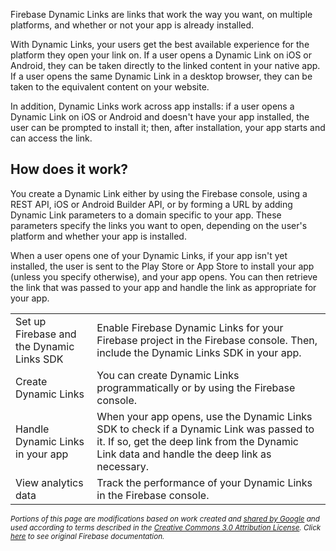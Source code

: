 Firebase Dynamic Links are links that work the way you want, on multiple platforms, and whether or not your app is already installed.

With Dynamic Links, your users get the best available experience for the platform they open your link on. If a user opens a Dynamic Link on iOS or Android, they can be taken directly to the linked content in your native app. If a user opens the same Dynamic Link in a desktop browser, they can be taken to the equivalent content on your website.

In addition, Dynamic Links work across app installs: if a user opens a Dynamic Link on iOS or Android and doesn't have your app installed, the user can be prompted to install it; then, after installation, your app starts and can access the link.

## How does it work?

You create a Dynamic Link either by using the Firebase console, using a REST API, iOS or Android Builder API, or by forming a URL by adding Dynamic Link parameters to a domain specific to your app. These parameters specify the links you want to open, depending on the user's platform and whether your app is installed.

When a user opens one of your Dynamic Links, if your app isn't yet installed, the user is sent to the Play Store or App Store to install your app (unless you specify otherwise), and your app opens. You can then retrieve the link that was passed to your app and handle the link as appropriate for your app.

|  |  |
|--|--|
| Set up Firebase and the Dynamic Links SDK | Enable Firebase Dynamic Links for your Firebase project in the Firebase console. Then, include the Dynamic Links SDK in your app. |
| Create Dynamic Links | You can create Dynamic Links programmatically or by using the Firebase console. |
| Handle Dynamic Links in your app | When your app opens, use the Dynamic Links SDK to check if a Dynamic Link was passed to it. If so, get the deep link from the Dynamic Link data and handle the deep link as necessary. |
| View analytics data | Track the performance of your Dynamic Links in the Firebase console. |

<sub>_Portions of this page are modifications based on work created and [shared by Google](https://developers.google.com/readme/policies/) and used according to terms described in the [Creative Commons 3.0 Attribution License](http://creativecommons.org/licenses/by/3.0/). Click [here](https://firebase.google.com/docs/dynamic-links/) to see original Firebase documentation._</sub>